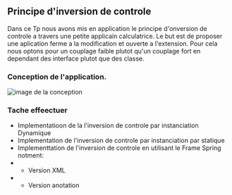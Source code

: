 ## Principe d'inversion de controle
Dans ce Tp nous avons mis en application le principe d'onversion de controle a travers une  petite  applicain calculatrice. Le but est de proposer une aplication ferme a la modification et ouverte a l'extension. Pour cela nous  optons  pour un couplage faible plutot qu'un couplage fort en dependant des interface plutot que des classe. 
### Conception de l'application.
![image de la conception](./asset/concept)

### Tache effeectuer
-  Implementatioon de la l'inversion de  controle par instanciation Dynamique
-  Implementation de l'inversion de controle par instanciation  par  statique
-  Implementtation de l'inversion  de controle en utilisant le Frame Spring notment:
  - - Version  XML
  - - Version anotation
